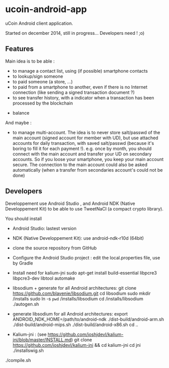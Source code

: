 # ucoin-android-app
uCoin Android client application.

Started on december 2014, still in progress... Developers need ! ;o)

## Features

Main idea is to be able :
- to manage a contact list, using (if possible) smartphone contacts
- to lookup/sign someone
- to paid someone (a store, ...)
- to paid from a smartphone to another, even if there is no Internet connection (like sending a signed transaction document ?)
- to see transfer history, with a indicator when a transaction has been processed by the blockchain
+ balance

And maybe :
- to manage multi-account.
  The idea is to never store salt/passwd of the main account (signed account for member with UD), but use attached accounts for daily transaction, with saved salt/passwd (because it's boring to fill it for each payment !). e.g. once by month, you should connect with the main account and transfer your UD on secondary accounts. So if you loose your smartphone, you keep your main account secure.
The connection to the main account could also be asked automatically (when a transfer from secondaries account's could not be done)

## Developers
Developpement use Android Studio , and Android NDK (Native Developpement Kit) to be able to use TweetNaCl (a compact crypto library).

You should install
- Android Studio: lastest version
- NDK (Native Developpement Kit): use android-ndk-r10d (64bit)
- clone the source repository from GitHub
- Configure the Android Studio project : edit the local.properties file, use by Gradle

- Install need for kalium-jni
sudo apt-get install build-essential libpcre3 libpcre3-dev libtool automake

- libsodium + generate for all Android architectures:
git clone https://github.com/blavenie/libsodium.git
cd libsodium
sudo mkdir /installs
sudo ln -s `pwd` /installs/libsodium
cd /installs/libsodium
./autogen.sh

- generate libsodium for all Android architectures:
export ANDROID_NDK_HOME=/path/to/android-ndk
./dist-build/android-arm.sh
./dist-build/android-mips.sh
./dist-build/android-x86.sh
cd ..


- Kalium-jni : (see https://github.com/joshjdevl/kalium-jni/blob/master/INSTALL.md)
git clone https://github.com/joshjdevl/kalium-jni && cd kalium-jni
cd jni
./installswig.sh


./compile.sh


